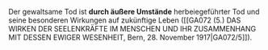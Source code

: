 
Der gewaltsame Tod ist **durch äußere Umstände** herbeiegeführter Tod und seine besonderen Wirkungen auf zukünftige Leben ([[GA072 (5.) DAS WIRKEN DER SEELENKRÄFTE IM MENSCHEN UND IHR ZUSAMMENHANG MIT DESSEN EWIGER WESENHEIT, Bern, 28. November 1917|GA072/5]]).
